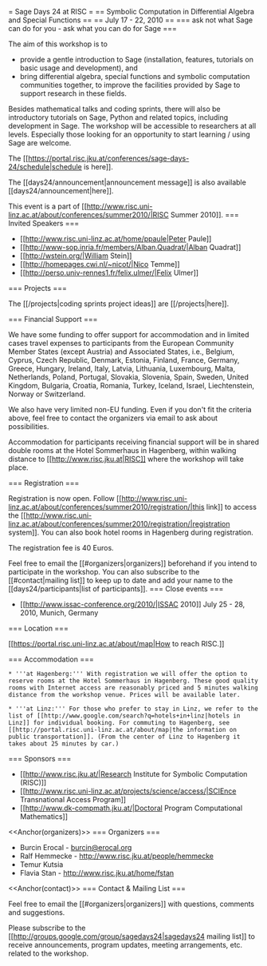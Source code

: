 = Sage Days 24 at RISC =
== Symbolic Computation in Differential Algebra and Special Functions ==
== July 17 - 22, 2010 ==
=== ask not what Sage can do for you - ask what you can do for Sage ===

The aim of this workshop is to
 * provide a gentle introduction to Sage (installation, features, tutorials on basic usage and development), and
 * bring differential algebra, special functions and symbolic computation communities together, to improve the facilities provided by Sage to support research in these fields.


Besides mathematical talks and coding sprints, there will also be introductory tutorials on Sage, Python and related topics, including development in Sage. The workshop will be accessible to researchers at all levels. Especially those looking for an opportunity to start learning / using Sage are welcome.


The [[https://portal.risc.jku.at/conferences/sage-days-24/schedule|schedule is here]].

The [[days24/announcement|announcement message]] is also available [[days24/announcement|here]].

This event is a part of [[http://www.risc.uni-linz.ac.at/about/conferences/summer2010/|RISC Summer 2010]].
=== Invited Speakers ===

 * [[http://www.risc.uni-linz.ac.at/home/ppaule|Peter Paule]]
 * [[http://www-sop.inria.fr/members/Alban.Quadrat/|Alban Quadrat]]
 * [[http://wstein.org/|William Stein]]
 * [[http://homepages.cwi.nl/~nicot/|Nico Temme]]
 * [[http://perso.univ-rennes1.fr/felix.ulmer/|Felix Ulmer]]

=== Projects ===

The [[/projects|coding sprints project ideas]] are [[/projects|here]]. 

=== Financial Support ===

We have some funding to offer support for accommodation and in
limited cases travel expenses to participants from the European
Community Member States (except Austria) and Associated States, i.e., 
Belgium, Cyprus, Czech Republic, Denmark, Estonia, Finland, France,
Germany, Greece, Hungary, Ireland, Italy, Latvia, Lithuania,
Luxembourg, Malta, Netherlands, Poland, Portugal, Slovakia,
Slovenia, Spain, Sweden, United Kingdom, Bulgaria, Croatia,
Romania, Turkey, Iceland, Israel, Liechtenstein, Norway or
Switzerland.

We also have very limited non-EU funding. Even if you don't fit the criteria above, feel free to contact the organizers via email to ask about possibilities. 

Accommodation for participants receiving financial support will be in shared double rooms at the Hotel Sommerhaus in Hagenberg, within walking distance to [[http://www.risc.jku.at|RISC]] where the workshop will take place.

=== Registration ===

Registration is now open. Follow [[http://www.risc.uni-linz.ac.at/about/conferences/summer2010/registration/|this link]] to access the [[http://www.risc.uni-linz.ac.at/about/conferences/summer2010/registration/|registration system]]. You can also book hotel rooms in Hagenberg during registration.

The registration fee is 40 Euros.

Feel free to email the [[#organizers|organizers]] beforehand if you intend to participate in the workshop. You can also subscribe to the [[#contact|mailing list]] to keep up to date and add your name to the [[days24/participants|list of participants]].
=== Close events ===

 * [[http://www.issac-conference.org/2010/|ISSAC 2010]] July 25 - 28, 2010, Munich, Germany

=== Location ===

[[https://portal.risc.uni-linz.ac.at/about/map|How to reach RISC.]]

=== Accommodation ===

    * '''at Hagenberg:''' With registration we will offer the option to reserve rooms at the Hotel Sommerhaus in Hagenberg. These good quality rooms with Internet access are reasonably priced and 5 minutes walking distance from the workshop venue. Prices will be available later.

    * '''at Linz:''' For those who prefer to stay in Linz, we refer to the list of [[http://www.google.com/search?q=hotels+in+linz|hotels in Linz]] for individual booking. For commuting to Hagenberg, see [[http://portal.risc.uni-linz.ac.at/about/map|the information on public transportation]]. (From the center of Linz to Hagenberg it takes about 25 minutes by car.)


=== Sponsors ===

 * [[http://www.risc.jku.at/|Research Institute for Symbolic Computation (RISC)]]
 * [[http://www.risc.uni-linz.ac.at/projects/science/access/|SCIEnce Transnational Access Program]]
 * [[http://www.dk-compmath.jku.at/|Doctoral Program Computational Mathematics]]

<<Anchor(organizers)>>
=== Organizers ===
 * Burcin Erocal - burcin@erocal.org
 * Ralf Hemmecke - http://www.risc.jku.at/people/hemmecke
 * Temur Kutsia
 * Flavia Stan - http://www.risc.jku.at/home/fstan

<<Anchor(contact)>>
=== Contact & Mailing List ===

Feel free to email the [[#organizers|organizers]] with questions, comments and suggestions.

Please subscribe to the [[http://groups.google.com/group/sagedays24|sagedays24 mailing list]] to receive announcements, program updates, meeting arrangements, etc. related to the workshop.

